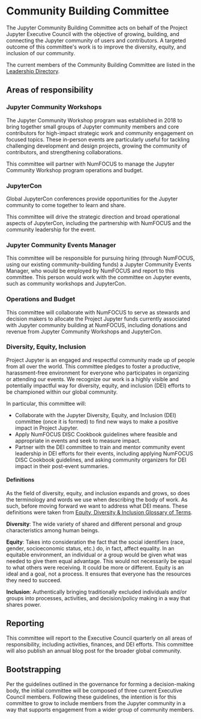 # Community Building Committee

The Jupyter Community Building Committee acts on behalf of the Project Jupyter
Executive Council with the objective of growing, building, and connecting the
Jupyter community of users and contributors. A targeted outcome of this
committee's work is to improve the diversity, equity, and inclusion of our
community.

The current members of the Community Building Committee are listed in the [Leadership Directory](people).

## Areas of responsibility

### Jupyter Community Workshops

The Jupyter Community Workshop program was established in 2018 to bring
together small groups of Jupyter community members and core contributors for
high-impact strategic work and community engagement on focused topics. These
in-person events are particularly useful for tackling challenging development
and design projects, growing the community of contributors, and strengthening
collaborations.

This committee will partner with NumFOCUS to manage the Jupyter Community
Workshop program operations and budget.

### JupyterCon

Global JupyterCon conferences provide opportunities for the Jupyter community
to come together to learn and share.

This committee will drive the strategic direction and broad operational
aspects of JupyterCon, including the partnership with NumFOCUS and the
community leadership for the event.

### Jupyter Community Events Manager

This committee will be responsible for pursuing hiring (through NumFOCUS,
using our existing community-building funds) a Jupyter Community Events
Manager, who would be employed by NumFOCUS and report to this committee. This
person would work with the committee on Jupyter events, such as community
workshops and JupyterCon.

### Operations and Budget

This committee will collaborate with NumFOCUS to serve as stewards and
decision makers to allocate the Project Jupyter funds currently associated
with Jupyter community building at NumFOCUS, including donations and revenue
from Jupyter Community Workshops and JupyterCon.

### Diversity, Equity, Inclusion

Project Jupyter is an engaged and respectful community made up of people from
all over the world. This committee pledges to foster a productive,
harassment-free environment for everyone who participates in organizing or
attending our events. We recognize our work is a highly visible and
potentially impactful way for diversity, equity, and inclusion (DEI) efforts
to be championed within our global community.

In particular, this committee will:

- Collaborate with the Jupyter Diversity, Equity, and Inclusion (DEI)
  committee (once it is formed) to find new ways to make a positive impact in
  Project Jupyter.
- Apply NumFOCUS DISC Cookbook guidelines where feasible and appropriate in
  events and seek to measure impact.
- Partner with the DEI committee to train and mentor community event
  leadership in DEI efforts for their events, including applying NumFOCUS DISC
  Cookbook guidelines, and asking community organizers for DEI impact in their
  post-event summaries.

#### Definitions

As the field of diversity, equity, and inclusion expands and grows, so does
the terminology and words we use when describing the body of work. As such,
before moving forward we want to address what DEI means. These definitions
were taken from [Equity, Diversity & Inclusion Glossary of
Terms](https://www.pacificu.edu/life-pacific/support-safety/office-equity-diversity-inclusion/edi-resources/glossary-terms?fbclid=IwAR2L-emYgFTSI34bDhWCwSS6LW_oVTi4HT_ZsnzCcX9vQGWl26CzeUFw_3A).

**Diversity**: The wide variety of shared and different personal and group
characteristics among human beings.

**Equity**: Takes into consideration the fact that the social identifiers
(race, gender, socioeconomic status, etc.) do, in fact, affect equality. In an
equitable environment, an individual or a group would be given what was needed
to give them equal advantage. This would not necessarily be equal to what
others were receiving. It could be more or different. Equity is an ideal and a
goal, not a process. It ensures that everyone has the resources they need to
succeed.

**Inclusion**: Authentically bringing traditionally excluded individuals
and/or groups into processes, activities, and decision/policy making in a way
that shares power.

## Reporting

This committee will report to the Executive Council quarterly on all areas of
responsibility, including activities, finances, and DEI efforts. This
committee will also publish an annual blog post for the broader global
community.

## Bootstrapping

Per the guidelines outlined in the governance for forming a decision-making
body, the initial committee will be composed of three current Executive Council
members. Following these guidelines, the intention is for this committee to
grow to include members from the Jupyter community in a way that supports
engagement from a wider group of community members.
